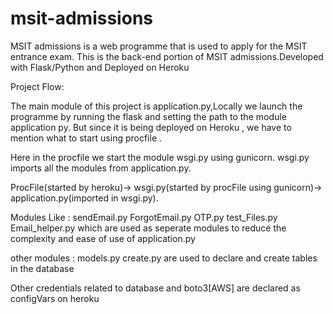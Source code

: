 # msit-admissions

MSIT admissions is a web programme that is used to apply for the MSIT entrance exam. This is the back-end portion of MSIT admissions.Developed with Flask/Python and Deployed on Heroku

Project Flow:

The main module of this project is application.py,Locally we launch the programme by running the flask and setting the path to the module application py. But since it is being deployed on Heroku , we have to mention what to start using procfile .


Here in the procfile we start the module wsgi.py using gunicorn. wsgi.py imports all the modules from application.py.



ProcFile(started by heroku)-> wsgi.py(started by procFile using gunicorn)-> application.py(imported in wsgi.py).

 Modules Like :
  sendEmail.py 
  ForgotEmail.py
  OTP.py
  test_Files.py
  Email_helper.py
which are used as seperate modules to reduce the complexity and ease of use of application.py

other modules :
    models.py
    create.py 
are used to declare and create tables in the database

Other credentials related to database and boto3[AWS] are declared as configVars on heroku
